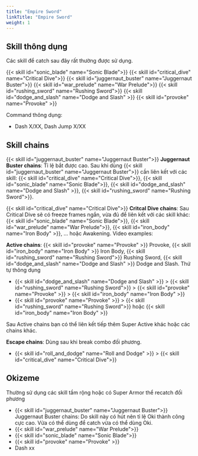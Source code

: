 ```yaml
---
title: "Empire Sword"
linkTitle: "Empire Sword"
weight: 1
---
```


## Skill thông dụng

Các skill để catch sau đây rất thường được sử dụng.

{{< skill id="sonic_blade" name="Sonic Blade">}}
{{< skill id="critical_dive" name="Critical Dive">}}
{{< skill id="juggernaut_buster" name="Juggernaut Buster">}}
{{< skill id="war_prelude" name="War Prelude">}}
{{< skill id="rushing_sword" name="Rushing Sword">}}
{{< skill id="dodge_and_slash" name="Dodge and Slash" >}}
{{< skill id="provoke" name="Provoke" >}}

Command thông dụng:
- Dash X/XX, Dash Jump X/XX
## Skill chains
{{< skill id="juggernaut_buster" name="Juggernaut Buster">}} **Juggernaut Buster chains**: Tỉ lệ bắt được cao. Sau khi dùng {{< skill id="juggernaut_buster" name="Juggernaut Buster">}} cần liên kết với các skill: {{< skill id="critical_dive" name="Critical Dive">}}, {{< skill id="sonic_blade" name="Sonic Blade">}}, {{< skill id="dodge_and_slash" name="Dodge and Slash" >}}, {{< skill id="rushing_sword" name="Rushing Sword">}}.

{{< skill id="critical_dive" name="Critical Dive">}} **Critcal Dive chains**: Sau Critical Dive sẽ có freeze frames ngắn, vừa đủ để liên kết với các skill khác: {{< skill id="sonic_blade" name="Sonic Blade">}}, {{< skill id="war_prelude" name="War Prelude">}}, {{< skill id="iron_body" name="Iron Body" >}}, ... hoặc Awakening.
Video examples:

**Active chains**: {{< skill id="provoke" name="Provoke" >}} Provoke, {{< skill id="iron_body" name="Iron Body" >}} Iron Body, {{< skill id="rushing_sword" name="Rushing Sword">}} Rushing Sword, {{< skill id="dodge_and_slash" name="Dodge and Slash" >}} Dodge and Slash. Thứ tự thông dụng
- {{< skill id="dodge_and_slash" name="Dodge and Slash" >}} > {{< skill id="rushing_sword" name="Rushing Sword">}} > {{< skill id="provoke" name="Provoke" >}} > {{< skill id="iron_body" name="Iron Body" >}}
- {{< skill id="provoke" name="Provoke" >}} > {{< skill id="rushing_sword" name="Rushing Sword">}} hoặc {{< skill id="iron_body" name="Iron Body" >}}

Sau Active chains bạn có thể liên kết tiếp thêm Super Active khác hoặc các chains khác.

**Escape chains**: Dùng sau khi break combo đối phương.
- {{< skill id="roll_and_dodge" name="Roll and Dodge" >}} > {{< skill id="critical_dive" name="Critical Dive">}}

## Okizeme

Thường sử dụng các skill tầm rộng hoặc có Super Armor thể recatch đối phương

- {{< skill id="juggernaut_buster" name="Juggernaut Buster">}} Juggernaut Buster chains: Do skill này có hút nên tỉ lệ Oki thành công cực cao. Vừa có thể dùng để catch vừa có thể dùng Oki.
- {{< skill id="war_prelude" name="War Prelude">}}
- {{< skill id="sonic_blade" name="Sonic Blade">}}
- {{< skill id="provoke" name="Provoke" >}}
- Dash xx